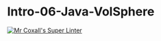 # Intro-06-Java-VolSphere
[![Mr Coxall's Super Linter](https://github.com/ICS4U-Programming-BeniN/workflows/Mr%20Coxall's%20Super%20Linter/badge.svg)](https://github.com/ICS4U-Programming-BeniN/actions/)
